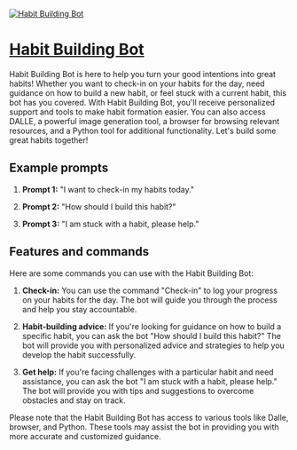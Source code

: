 [![Habit Building Bot](https://files.oaiusercontent.com/file-YCgJ1kFr6WImz35UqQai4Lzx?se=2123-10-17T16%3A39%3A38Z&sp=r&sv=2021-08-06&sr=b&rscc=max-age%3D31536000%2C%20immutable&rscd=attachment%3B%20filename%3D3b9d6d01-5a67-460b-8ee5-d550acf4d0c6.png&sig=%2B61L4VxchUzj6zyp3yhjF%2BuxKkE31YVbzH5sWEFw5fs%3D)](https://chat.openai.com/g/g-mYQoHQiVp-habit-building-bot)

# [Habit Building Bot](https://chat.openai.com/g/g-mYQoHQiVp-habit-building-bot)

Habit Building Bot is here to help you turn your good intentions into great habits! Whether you want to check-in on your habits for the day, need guidance on how to build a new habit, or feel stuck with a current habit, this bot has you covered. With Habit Building Bot, you'll receive personalized support and tools to make habit formation easier. You can also access DALLE, a powerful image generation tool, a browser for browsing relevant resources, and a Python tool for additional functionality. Let's build some great habits together!

## Example prompts

1. **Prompt 1:** "I want to check-in my habits today."

2. **Prompt 2:** "How should I build this habit?"

3. **Prompt 3:** "I am stuck with a habit, please help."

## Features and commands

Here are some commands you can use with the Habit Building Bot:

1. **Check-in:** You can use the command "Check-in" to log your progress on your habits for the day. The bot will guide you through the process and help you stay accountable.

2. **Habit-building advice:** If you're looking for guidance on how to build a specific habit, you can ask the bot "How should I build this habit?" The bot will provide you with personalized advice and strategies to help you develop the habit successfully.

3. **Get help:** If you're facing challenges with a particular habit and need assistance, you can ask the bot "I am stuck with a habit, please help." The bot will provide you with tips and suggestions to overcome obstacles and stay on track.

Please note that the Habit Building Bot has access to various tools like Dalle, browser, and Python. These tools may assist the bot in providing you with more accurate and customized guidance.